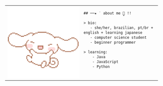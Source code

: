 <table>
  <tr>
    <td style="width: 50%;">
       <img src="https://github.com/pirezita/pirezita/blob/main/side-img/cinnamoroll.gif" alt="Cinnamoroll" style="width: 100%; border: none;"/>
    </td>
    <td style="width: 50%; vertical-align: top;">

    ## ──★ ˙ about me ̟🐇 !!
    
    > bio:
       - she/her, brazilian, pt/br + english + learning japanese
       - computer science student
       - beginner programmer
        
    > learning:
        - Java
        - JavaScript
        - Python
        
  </tr>
</table>
